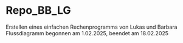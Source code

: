 # Repo_BB_LG

Erstellen eines einfachen Rechenprogramms von Lukas und Barbara
Flussdiagramm begonnen am 1.02.2025, beendet am 18.02.2025
